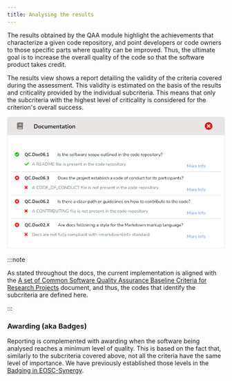 ```yaml
---
title: Analysing the results
---
```


The results obtained by the QAA module highlight the achievements that
characterize a given code repository, and point developers or code owners to
those specific parts where quality can be improved. Thus, the ultimate goal is
to increase the overall quality of the code so that the software product takes
credit.

The results view shows a report detailing the validity of the criteria covered
during the assessment. This validity is estimated on the basis of the results
and criticality provided by the individual subcriteria. This means that only
the subcriteria with the highest level of criticality is considered for the
criterion's overall success.

<p align="center">
  <img src="/img/criterion_results.png"/>
</p>

:::note

As stated throughout the docs, the current implementation is aligned with the
[A set of Common Software Quality Assurance Baseline Criteria for Research
Projects](https://indigo-dc.github.io/sqa-baseline/) document, and thus, the
codes that identify the subcriteria are defined here.

:::

### Awarding (aka Badges)

Reporting is complemented with awarding when the software being analysed
reaches a minimum level of quality. This is based on the fact that, similarly
to the subcriteria covered above, not all the criteria have the same level of
importance. We have previously established those levels in the
[Badging in EOSC-Synergy](synergy_badging_approach.md).
